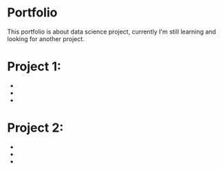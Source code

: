 # Portfolio
This portfolio is about data science project, currently I'm still learning and looking for another project.

# Project 1: [](link)
* 
* 
* 

# Project 2: [](link)
*
*
*
